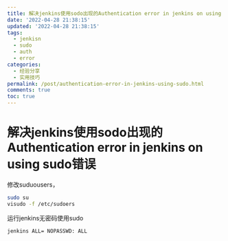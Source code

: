 ```yaml
---
title: 解决jenkins使用sodo出现的Authentication error in jenkins on using sudo错误
date: '2022-04-28 21:38:15'
updated: '2022-04-28 21:38:15'
tags:
  - jenkisn
  - sudo
  - auth
  - error
categories:
  - 经验分享
  - 实用技巧
permalink: /post/authentication-error-in-jenkins-using-sudo.html
comments: true
toc: true
---
```

# 解决jenkins使用sodo出现的Authentication error in jenkins on using sudo错误

修改suduousers，

```bash
sudo su    
visudo -f /etc/sudoers
```

运行jenkins无密码使用sudo

```bash
jenkins ALL= NOPASSWD: ALL
```